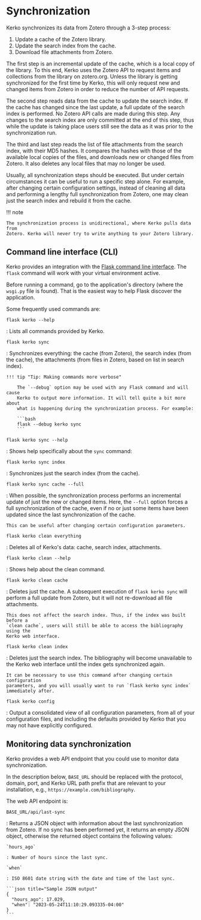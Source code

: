 # Synchronization

Kerko synchronizes its data from Zotero through a 3-step process:

1. Update a cache of the Zotero library.
2. Update the search index from the cache.
3. Download file attachments from Zotero.

The first step is an incremental update of the cache, which is a local copy of
the library. To this end, Kerko uses the Zotero API to request items and
collections from the library on zotero.org. Unless the library is getting
synchronized for the first time by Kerko, this will only request new and changed
items from Zotero in order to reduce the number of API requests.

The second step reads data from the cache to update the search index. If the
cache has changed since the last update, a full update of the search index is
performed. No Zotero API calls are made during this step. Any changes to the
search index are only committed at the end of this step, thus while the update
is taking place users still see the data as it was prior to the synchronization
run.

The third and last step reads the list of file attachments from the search
index, with their MD5 hashes. It compares the hashes with those of the available
local copies of the files, and downloads new or changed files from Zotero. It
also deletes any local files that may no longer be used.

Usually, all synchronization steps should be executed. But under certain
circumstances it can be useful to run a specific step alone. For example, after
changing certain configuration settings, instead of cleaning all data and
performing a lengthy full synchronization from Zotero, one may clean just the
search index and rebuild it from the cache.

!!! note

    The synchronization process is unidirectional, where Kerko pulls data from
    Zotero. Kerko will never try to write anything to your Zotero library.


## Command line interface (CLI)

Kerko provides an integration with the [Flask command line interface][Flask_CLI].
The `flask` command will work with your virtual environment active.

Before running a command, go to the application's directory (where the `wsgi.py`
file is found). That is the easiest way to help Flask discover the application.

Some frequently used commands are:

`flask kerko --help`

: Lists all commands provided by Kerko.

`flask kerko sync`

: Synchronizes everything: the cache (from Zotero), the search index (from the
  cache), the attachments (from files in Zotero, based on list in search index).

    !!! tip "Tip: Making commands more verbose"

        The `--debug` option may be used with any Flask command and will cause
        Kerko to output more information. It will tell quite a bit more about
        what is happening during the synchronization process. For example:

        ```bash
        flask --debug kerko sync
        ```

`flask kerko sync --help`

: Shows help specifically about the `sync` command:

`flask kerko sync index`

: Synchronizes just the search index (from the cache).

`flask kerko sync cache --full`

: When possible, the synchronization process performs an incremental update of
  just the new or changed items. Here, the `--full` option forces a full
  synchronization of the cache, even if no or just some items have been updated
  since the last synchronization of the cache.

    This can be useful after changing certain configuration parameters.

`flask kerko clean everything`

: Deletes all of Kerko's data: cache, search index, attachments.

`flask kerko clean --help`

: Shows help about the clean command.

`flask kerko clean cache`

: Deletes just the cache. A subsequent execution of `flask kerko sync` will
  perform a full update from Zotero, but it will not re-download all file
  attachments.

    This does not affect the search index. Thus, if the index was built before a
    `clean cache`, users will still be able to access the bibliography using the
    Kerko web interface.

`flask kerko clean index`

: Deletes just the search index. The bibliography will become unavailable to the
  Kerko web interface until the index gets synchronized again.

    It can be necessary to use this command after changing certain configuration
    parameters, and you will usually want to run `flask kerko sync index`
    immediately after.

`flask kerko config`

: Output a consolidated view of all configuration parameters, from all of your
  configuration files, and including the defaults provided by Kerko that you may
  not have explicitly configured.


## Monitoring data synchronization

Kerko provides a web API endpoint that you could use to monitor data
synchronization.

In the description below, `BASE_URL` should be replaced with the protocol,
domain, port, and Kerko URL path prefix that are relevant to your installation,
e.g., `https://example.com/bibliography`.

The web API endpoint is:

`BASE_URL/api/last-sync`

: Returns a JSON object with information about the last synchronization from
  Zotero. If no sync has been performed yet, it returns an empty JSON object,
  otherwise the returned object contains the following values:

    `hours_ago`

    : Number of hours since the last sync.

    `when`

    : ISO 8601 date string with the date and time of the last sync.

    ```json title="Sample JSON output"
    {
      "hours_ago": 17.029,
      "when": "2023-05-24T11:10:29.093335-04:00"
    }
    ```


[Flask_CLI]: https://flask.palletsprojects.com/en/latest/cli/
